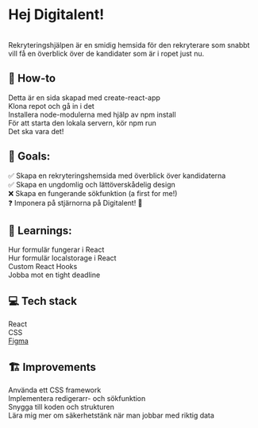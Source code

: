<h1>Hej Digitalent!</h1> <br>
Rekryteringshjälpen är en smidig hemsida för den rekryterare som snabbt vill få en överblick över de kandidater som är i ropet just nu.

<h2>📝 How-to</h2>
Detta är en sida skapad med create-react-app <br>
Klona repot och gå in i det<br>
Installera node-modulerna med hjälp av npm install <br>
För att starta den lokala servern, kör npm run<br>
Det ska vara det!

<h2>🏁 Goals:</h2>
✅ Skapa en rekryteringshemsida med överblick över kandidaterna<br>
✅ Skapa en ungdomlig och lättöverskådelig design<br>
❌ Skapa en fungerande sökfunktion (a first for me!)<br>
❓ Imponera på stjärnorna på Digitalent! 🌟
 
<h2>📕 Learnings:</h2>
Hur formulär fungerar i React<br>
Hur formulär localstorage i React<br>
Custom React Hooks<br>
Jobba mot en tight deadline<br>

<h2>💻 Tech stack</h2>
React<br>
CSS<br>
<a href="https://www.figma.com/file/5y6SZhm6UVlCIosaoHZ8Tf/Digitalent?node-id=0%3A1">Figma</a><br>

<h2>🏗️ Improvements</h2>
Använda ett CSS framework<br>
Implementera redigerarr- och sökfunktion<br>
Snygga till koden och strukturen<br>
Lära mig mer om säkerhetstänk när man jobbar med riktig data<br>
